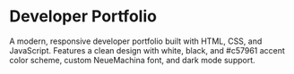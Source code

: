 # Developer Portfolio

A modern, responsive developer portfolio built with HTML, CSS, and JavaScript. Features a clean design with white, black, and #c57961 accent color scheme, custom NeueMachina font, and dark mode support.
